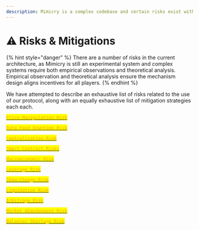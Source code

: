 ```yaml
---
description: Mimicry is a complex codebase and certain risks exist within the system.
---
```


# ⚠ Risks & Mitigations

{% hint style="danger" %}
There are a number of risks in the current architecture, as Mimicry is still an experimental system and complex systems require both empirical observations and theoretical analysis. Empirical observation and theoretical analysis ensure the mechanism design aligns incentives for all players.
{% endhint %}

We have attempted to describe an exhaustive list of risks related to the use of our protocol, along with an equally exhaustive list of mitigation strategies each each.

[<mark style="color:orange;">`Price Manipulation Risk`</mark>](price-manipulation-risk.md)

[<mark style="color:orange;">`Data Feed Downtime Risk`</mark>](data-feed-downtime-risk.md)

[<mark style="color:orange;">`Centralization Risk`</mark>](centralization-risk.md)

[<mark style="color:orange;">`Smart Contract Risks`</mark>](smart-contract-risks.md)

[<mark style="color:orange;">`Macroeconomic Risk`</mark>](macroeconomic-risk.md)

[<mark style="color:orange;">`Leverage Risk`</mark>](leverage-risk.md)

[<mark style="color:orange;">`Skew-Change Risk`</mark>](skew-change-risk.md)

[<mark style="color:orange;">`Liquidation Risk`</mark>](liquidation-risk.md)

[<mark style="color:orange;">`Arbitrage Risk`</mark>](arbitrage-risk.md)

[<mark style="color:orange;">`Market Abandonment Risk`</mark>](market-abandonment-risk.md)

[<mark style="color:orange;">`Balancer Shortage Risk`</mark>](balancer-shortage-risk.md)

